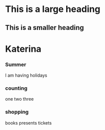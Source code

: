 # This is a large heading

## This is a smaller heading

# Katerina
### Summer
I am having holidays

### counting

one 
two three

### shopping

books
presents
tickets

